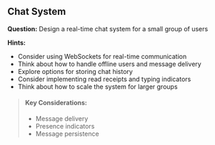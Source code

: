 
## Chat System

**Question:** Design a real-time chat system for a small group of users

**Hints:**
- Consider using WebSockets for real-time communication
- Think about how to handle offline users and message delivery
- Explore options for storing chat history
- Consider implementing read receipts and typing indicators
- Think about how to scale the system for larger groups

> #### Key Considerations:
> - Message delivery
> - Presence indicators
> - Message persistence
